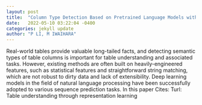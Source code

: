 ```yaml
---
layout: post
title:  "Column Type Detection Based on Pretrained Language Models with Various Column Encodings"
date:   2022-05-10 03:22:04 -0400
categories: jekyll update
author: "P LI, M IWAIHARA"
---
```

Real-world tables provide valuable long-tailed facts, and detecting semantic types of table columns is important for table understanding and associated tasks. However, existing methods are often built on heavily-engineered features, such as statistical features and straightforward string matching, which are not robust to dirty data and lack of extensibility. Deep learning models in the field of natural language processing have been successfully adopted to various sequence prediction tasks. In this paper Cites: Turl: Table understanding through representation learning